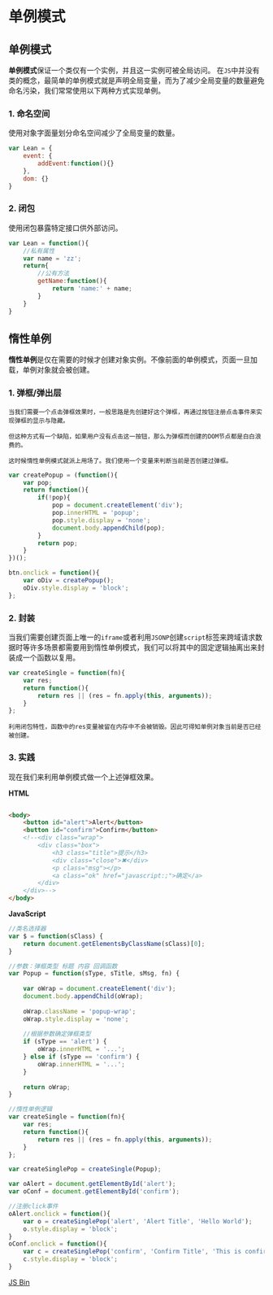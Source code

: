﻿# 单例模式

## 单例模式
**单例模式**保证一个类仅有一个实例，并且这一实例可被全局访问。
在`JS`中并没有类的概念，最简单的单例模式就是声明全局变量，而为了减少全局变量的数量避免命名污染，我们常常使用以下两种方式实现单例。  

### 1. 命名空间
使用对象字面量划分命名空间减少了全局变量的数量。
```javascript
var Lean = {
    event: {
        addEvent:function(){}
    },
    dom: {}
}
```
### 2. 闭包
使用闭包暴露特定接口供外部访问。
```javascript
var Lean = function(){
    //私有属性
    var name = 'zz';
    return{
        //公有方法
        getName:function(){
            return 'name:' + name;
        }
    }
}
```
## 惰性单例
**惰性单例**是仅在需要的时候才创建对象实例。不像前面的单例模式，页面一旦加载，单例对象就会被创建。

### 1. 弹框/弹出层  
    当我们需要一个点击弹框效果时，一般思路是先创建好这个弹框，再通过按钮注册点击事件来实现弹框的显示与隐藏。
    
    但这种方式有一个缺陷，如果用户没有点击这一按钮，那么为弹框而创建的DOM节点都是白白浪费的。
    
    这时候惰性单例模式就派上用场了。我们使用一个变量来判断当前是否创建过弹框。
```javascript
var createPopup = (function(){
    var pop;
    return function(){
        if(!pop){
            pop = document.createElement('div');
            pop.innerHTML = 'popup';
            pop.style.display = 'none';
            document.body.appendChild(pop);
        }
        return pop;
    }
})();

btn.onclick = function(){
    var oDiv = createPopup();
    oDiv.style.display = 'block';
};
```
### 2. 封装
当我们需要创建页面上唯一的`iframe`或者利用`JSONP`创建`script`标签来跨域请求数据时等许多场景都需要用到惰性单例模式，我们可以将其中的固定逻辑抽离出来封装成一个函数以复用。
```javascript
var createSingle = function(fn){
    var res;
    return function(){
        return res || (res = fn.apply(this, arguments));
    }
};
```
    利用闭包特性，函数中的res变量被留在内存中不会被销毁。因此可得知单例对象当前是否已经被创建。
### 3. 实践
现在我们来利用单例模式做一个上述弹框效果。

**HTML**
```html

<body>
    <button id="alert">Alert</button>
    <button id="confirm">Confirm</button>
    <!--<div class="wrap">
        <div class="box">
            <h3 class="title">提示</h3>
            <div class="close">✖</div>
            <p class="msg"></p>
            <a class="ok" href="javascript:;">确定</a>
        </div>
    </div>-->
</body>
```
**JavaScript**
```javascript
//类名选择器
var $ = function(sClass) {
    return document.getElementsByClassName(sClass)[0];
}

//参数：弹框类型 标题 内容 回调函数
var Popup = function(sType, sTitle, sMsg, fn) {
    
    var oWrap = document.createElement('div');
    document.body.appendChild(oWrap);
    
    oWrap.className = 'popup-wrap';
    oWrap.style.display = 'none';
    
    //根据参数确定弹框类型
    if (sType == 'alert') {
        oWrap.innerHTML = '...';
    } else if (sType == 'confirm') {
        oWrap.innerHTML = '...';
    }
    
    return oWrap;
}

//惰性单例逻辑
var createSingle = function(fn){
    var res;
    return function(){
        return res || (res = fn.apply(this, arguments));
    }
};

var createSinglePop = createSingle(Popup);

var oAlert = document.getElementById('alert');
var oConf = document.getElementById('confirm');

//注册click事件
oAlert.onclick = function(){
	var o = createSinglePop('alert', 'Alert Title', 'Hello World');
	o.style.display = 'block';
}
oConf.onclick = function(){
	var c = createSinglePop('confirm', 'Confirm Title', 'This is confirm content', () => alert('callback'));
	c.style.display = 'block';
}
```
[JS Bin][1]


  [1]: http://jsbin.com/xuqiyaj/edit?html,output